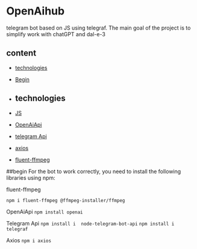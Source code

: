  # OpenAihub
 telegram bot based on JS using telegraf. The main goal of the project is to simplify work with chatGPT and dal-e-3 
 
## content
- [technologies](#technologies)
- [Begin](#begin)

- ## technologies
- [JS](https://www.javascript.com/)
- [OpenAiApi](https://openai.com/blog/openai-api)
- [telegram Api](https://core.telegram.org/bots)
- [axios](https://github.com/axios/axios)
- [fluent-ffmpeg](https://github.com/fluent-ffmpeg/node-fluent-ffmpeg)

 ##begin
 For the bot to work correctly, you need to install the following libraries using npm:
 
 fluent-ffmpeg
 ```
 npm i fluent-ffmpeg @ffmpeg-installer/ffmpeg
```

OpenAiApi 
```npm install openai ```

Telegram Api
``` npm install i  node-telegram-bot-api ```
```npm install i  telegraf ```

Axios
```npm i axios```
